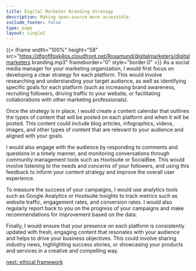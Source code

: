 ```yaml
---
title: Digital Marketer Branding Strategy
description: Making open-source more accessible.
include_footer: false
type: page
layout: single2
---
```


{{< iframe width="100%" height="58" src="https://dfgnflfqxk4ps.cloudfront.net/Rosamund/digitalmarketers/digitalmarketers branding.mp3" frameborder="0" style="border:0" >}}
As a social media manager for your marketing organization, I would first focus on developing a clear strategy for each platform. This would involve researching and understanding your target audience, as well as identifying specific goals for each platform (such as increasing brand awareness, recruiting followers, driving traffic to your website, or facilitating collaborations with other marketing professionals).

Once the strategy is in place, I would create a content calendar that outlines the types of content that will be posted on each platform and when it will be posted. This content could include blog articles, infographics, videos, images, and other types of content that are relevant to your audience and aligned with your goals.

I would also engage with the audience by responding to comments and questions in a timely manner, and monitoring conversations through community management tools such as Hootsuite or SocialBee. This would involve listening to the needs and concerns of your followers, and using this feedback to inform your content strategy and improve the overall user experience.

To measure the success of your campaigns, I would use analytics tools such as Google Analytics or Hootsuite Insights to track metrics such as website traffic, engagement rates, and conversion rates. I would also regularly report back to you on the progress of your campaigns and make recommendations for improvement based on the data.

Finally, I would ensure that your presence on each platform is consistently updated with fresh, engaging content that resonates with your audience and helps to drive your business objectives. This could involve sharing industry news, highlighting success stories, or showcasing your products and services in a creative and compelling way.


<a href="https://workdojos.com/digitalmarketers/ethics">next: ethical framework</a>
